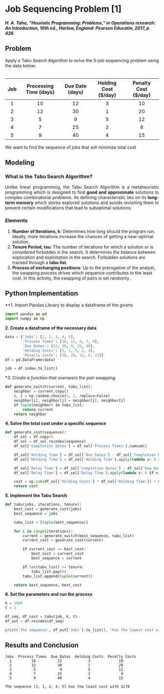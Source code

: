 # Job Sequencing Problem [1]
#### *H. A. Taha, “Heuristic Programming: Problems,” in Operations research: An Introduction, 10th ed., Harlow, England: Pearson Educatin, 2017, p. 426*

## Problem
<div align='justify';>
Apply a Tabu Search Algorithm to solve the 5-job sequencing problem using the data below: <br /><br />
</div>

|      Job      | Processing Time (days)| Due Date (days) | Holding Cost ($/day) | Penalty Cost ($/day) |
| :-----: | :------: | :------: | :------: | :------: |
| 1       | 10       | 12       | 3       | 10       |
| 2   	  | 12       | 30       | 1       | 20       |
| 3       | 5        | 9        | 5       | 12       |
| 4       | 7        | 25       | 2       | 8        |
| 5       | 9        | 40       | 4       | 15       |

<div align='justify';>
We want to find the sequence of jobs that will minimize total cost
</div>

## Modeling
### What is the Tabu Search Algorithm?

<div align='justify';>
Unlike linear programming, the Tabu Search Algorithm is a metaheuristic programming which is designed to find <b>good and approximate</b> solutions to complex combinatorial problems. Its defining characteristic lies on its <b>long-term memory</b> which stores explored solutions and avoids revisiting them to prevent certain modifications that lead to suboptimal solutions.
</div>

### Elements

1. **Number of Iterations, k**: Determines how long should the program run. Ideally, more iterations increase the chances of getting a near-optimal solution.
2. **Tenure Period, tau**: The number of iterations for which a solution or is considered forbidden in the search. It determines the balance between exploration and exploitation in the search. Forbidden solutions are tracked through a **tabu list**.
4. **Process of exchanging positions**: Up to the prerogative of the analyst, the swapping process drives which sequence contributes to the least cost. In this activity, the swapping of pairs is set randomly.

## Python Implementation

**1. Import Pandas Library to display a dataframe of the givens
```python
import pandas as pd
import numpy as np
```

**2. Create a dataframe of the necessary data**
```python
data = {'Jobs': [1, 2, 3, 4, 5],
        'Process Times': [10, 12, 5, 7, 9],
        'Due Dates': [12, 30, 9, 25, 40],
        'Holding Costs': [3, 1, 5, 2, 4],
        'Penalty Costs': [10, 20, 12, 8, 15]}
df = pd.DataFrame(data)

job = df.index.to_list()
```

**3. Create a function that overseers the pair swapping*
```python
def generate_switch(current, tabu_list):
    neighbor = current.copy()
    i, j = np.random.choice(5, 2, replace=False)
    neighbor[i], neighbor[j] = neighbor[j], neighbor[i]
    if tuple(neighbor) in tabu_list:
        return current
    return neighbor
```

**4. Solve the total cost under a specific sequence**
```python
def generate_cost(sequence):
    df_sol = df.copy()
    df_sol = df_sol.reindex(sequence)
    df_sol['Completion Dates'] = df_sol['Process Times'].cumsum()

    df_sol['Holding Time'] = df_sol['Due Dates'] - df_sol['Completion Dates']
    df_sol['Holding Time'] = df_sol['Holding Time'].apply(lambda x: 0 if x < 0 else x)

    df_sol['Delay Time'] = df_sol['Completion Dates'] - df_sol['Due Dates']
    df_sol['Delay Time'] = df_sol['Delay Time'].apply(lambda x: 0 if x < 0 else x)

    cost = np.sum(df_sol['Holding Costs'] * df_sol['Holding Time']) + np.sum(df_sol['Penalty Costs'] * df_sol['Delay Time'])
    return cost
```

**5. Implement the Tabu Search**
```python
def tabu(jobs, iterations, tenure):
    best_cost = generate_cost(jobs)
    best_sequence = jobs

    tabu_list = [tuple(best_sequence)]

    for i in range(iterations):
        current = generate_switch(best_sequence, tabu_list)
        current_cost = generate_cost(current)

        if current_cost <= best_cost:
            best_cost = current_cost
            best_sequence = current

        if len(tabu_list) >= tenure:
            tabu_list.pop(0)
        tabu_list.append(tuple(current))

    return best_sequence, best_cost
```

**6. Set the parameters and run the process**
```python
k = 1000
t = 3

df_seq, df_cost = tabu(job, k, t)
df_out = df.reindex(df_seq)

print('The sequence', df_out['Jobs'].to_list(), 'has the lowest cost with $%g' % (df_cost))
```


## Results and Conclusion
```
Jobs  Process Times  Due Dates  Holding Costs  Penalty Costs
  1         10          12            3             10
  2         12          30            1             20
  3          5           9            5             12
  4          7          25            2              8
  5          9          40            4             15 

The sequence [3, 1, 2, 4, 5] has the least cost with $170
```
